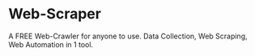 # Web-Scraper
A FREE Web-Crawler for anyone to use. Data Collection, Web Scraping, Web Automation in 1 tool. 
